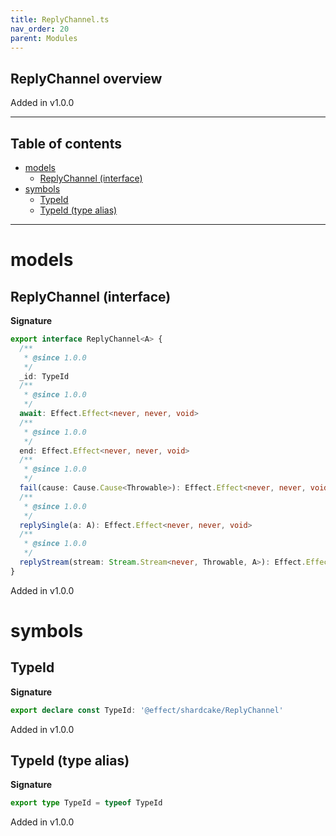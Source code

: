 ```yaml
---
title: ReplyChannel.ts
nav_order: 20
parent: Modules
---
```


## ReplyChannel overview

Added in v1.0.0

---

<h2 class="text-delta">Table of contents</h2>

- [models](#models)
  - [ReplyChannel (interface)](#replychannel-interface)
- [symbols](#symbols)
  - [TypeId](#typeid)
  - [TypeId (type alias)](#typeid-type-alias)

---

# models

## ReplyChannel (interface)

**Signature**

```ts
export interface ReplyChannel<A> {
  /**
   * @since 1.0.0
   */
  _id: TypeId
  /**
   * @since 1.0.0
   */
  await: Effect.Effect<never, never, void>
  /**
   * @since 1.0.0
   */
  end: Effect.Effect<never, never, void>
  /**
   * @since 1.0.0
   */
  fail(cause: Cause.Cause<Throwable>): Effect.Effect<never, never, void>
  /**
   * @since 1.0.0
   */
  replySingle(a: A): Effect.Effect<never, never, void>
  /**
   * @since 1.0.0
   */
  replyStream(stream: Stream.Stream<never, Throwable, A>): Effect.Effect<never, never, void>
}
```

Added in v1.0.0

# symbols

## TypeId

**Signature**

```ts
export declare const TypeId: '@effect/shardcake/ReplyChannel'
```

Added in v1.0.0

## TypeId (type alias)

**Signature**

```ts
export type TypeId = typeof TypeId
```

Added in v1.0.0
